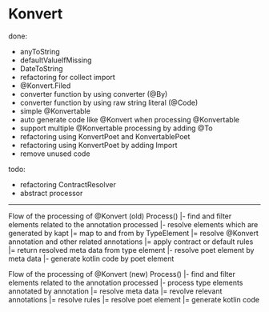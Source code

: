 # Konvert

done: 
* anyToString
* defaultValueIfMissing
* DateToString
* refactoring for collect import
* @Konvert.Filed
* converter function by using converter (@By) 
* converter function by using raw string literal (@Code)
* simple @Konvertable
* auto generate code like @Konvert when processing @Konvertable
* support multiple @Konvertable processing by adding @To
* refactoring using KonvertPoet and KonvertablePoet
* refactoring using KonvertPoet by adding Import
* remove unused code

todo:

* refactoring ContractResolver
* abstract processor

---
Flow of the processing of @Konvert (old)
Process()
|- find and filter elements related to the annotation processed
|- resolve elements which are generated by kapt
    |= map to and from by TypeElement 
    |= resolve @Konvert annotation and other related annotations
    |= apply contract or default rules
    |= return resolved meta data from type element
|- resolve poet element by meta data
|- generate kotlin code by poet element

Flow of the processing of @Konvert (new)
Process()
|- find and filter elements related to the annotation processed
|- process type elements annotated by annotation
    |= resolve meta data
    |= revolve relevant annotations
    |= resolve rules
    |= resolve poet element
    |= generate kotlin code
